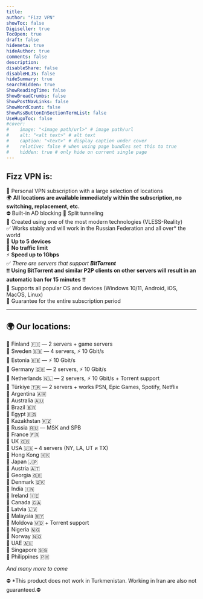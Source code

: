 ```yaml
---
title: 
author: "Fizz VPN"
showToc: false
Digiseller: true
TocOpen: true
draft: false
hidemeta: true
hideAuthor: true
comments: false
description: 
disableShare: false
disableHLJS: false
hideSummary: true
searchHidden: true
ShowReadingTime: false
ShowBreadCrumbs: false
ShowPostNavLinks: false
ShowWordCount: false
ShowRssButtonInSectionTermList: false
UseHugoToc: false
#cover:
#    image: "<image path/url>" # image path/url
#    alt: "<alt text>" # alt text
#    caption: "<text>" # display caption under cover
#    relative: false # when using page bundles set this to true
#    hidden: true # only hide on current single page
---
```

## Fizz VPN is:  

🔹 Personal VPN subscription with a large selection of locations  
🌍 **All locations are available immediately within the subscription, no switching, replacement, etc.**  
⛔️ Built-in AD blocking
🔀 Split tunneling  
🔹 Created using one of the most modern technologies (VLESS-Reality)  
✅ Works stably and will work in the Russian Federation and all over* the world  
🔹 **Up to 5 devices**  
🔹 **No traffic limit**  
⚡️ **Speed ​​up to 1Gbps**  
✅ *There are servers that support **BitTorrent***  
❗❗ **Using BitTorrent and similar P2P clients on other servers will result in an automatic ban for 15 minutes** ❗❗  
🔹 Supports all popular OS and devices (Windows 10/11, Android, iOS, MacOS, Linux)  
🔰 Guarantee for the entire subscription period  

----------

## 🌍 Our locations:  

🔹 Finland 🇫🇮 — 2 servers + game servers  
🔹 Sweden 🇸🇪 — 4 servers, ⚡️ 10 Gbit/s  
🔹 Estonia 🇪🇪 — ⚡️ 10 Gbit/s  
🔹 Germany 🇩🇪 — 2 servers, ⚡️ 10 Gbit/s  
🔹 Netherlands 🇳🇱 — 2 servers, ⚡️ 10 Gbit/s + Torrent support  
🔹 Türkiye 🇹🇷 — 2 servers + works PSN, Epic Games, Spotify, Netflix  
🔹 Argentina 🇦🇷  
🔹 Australia 🇦🇺  
🔹 Brazil 🇧🇷  
🔹 Egypt 🇪🇬  
🔹 Kazakhstan 🇰🇿  
🔹 Russia 🇷🇺 — MSK and SPB  
🔹 France 🇫🇷  
🔹 UK 🇬🇧  
🔹 USA 🇺🇸 – 4 servers (NY, LA, UT и TX)  
🔹 Hong Kong 🇭🇰  
🔹 Japan 🇯🇵  
🔹 Austria 🇦🇹  
🔹 Georgia 🇬🇪  
🔹 Denmark 🇩🇰  
🔹 India 🇮🇳  
🔹 Ireland 🇮🇪  
🔹 Canada 🇨🇦  
🔹 Latvia 🇱🇻  
🔹 Malaysia 🇲🇾  
🔹 Moldova 🇲🇩 + Torrent support  
🔹 Nigeria 🇳🇬  
🔹 Norway 🇳🇴  
🔹 UAE 🇦🇪  
🔹 Singapore 🇸🇬  
🔹 Philippines 🇵🇭  

*And many more to come*

⛔️ *This product does not work in Turkmenistan. Working in Iran are also not guaranteed.⛔️